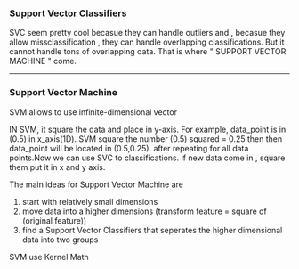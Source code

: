 <h3>Support Vector Classifiers </h3>
<p>SVC seem pretty cool becasue they can handle outliers and , becasue they allow missclassification ,
    they can handle overlapping classifications. But it cannot handle tons of overlapping data. That is where 
    " SUPPORT VECTOR MACHINE " come.
</p>
<hr>
<h3>Support Vector Machine </h3>
<span>SVM allows to use infinite-dimensional vector</span>
<p>IN SVM, it square the data and place in y-axis. 
    For example, data_point is in (0.5) in x_axis(1D). 
    SVM square the number 
    (0.5) squared  = 0.25
    then then data_point will be located in (0.5,0.25).
    after repeating for all data points.Now we can use SVC to classifications.
    if new data come in , square them  put it in x and y axis.
</p>
<span>The main ideas for Support Vector Machine are</span>
<ol>
    <li>start with relatively small dimensions</li>
    <li>move data into a higher dimensions (transform feature = square of (original feature))</li>
    <li>find a Support Vector Classifiers that seperates the higher dimensional data into two groups</li>

</ol>
<span>SVM use Kernel Math</span>